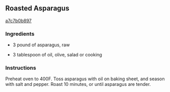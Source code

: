 ## Roasted Asparagus

[a7c7b0b897](http://www.vegetariantimes.com/recipe/roasted-asparagus/)

### Ingredients

 - 3 pound of asparagus, raw

 - 3 tablespoon of oil, olive, salad or cooking

### Instructions

Preheat oven to 400F. Toss asparagus with oil on baking sheet, and season with salt and pepper. Roast 10 minutes, or until asparagus are tender.